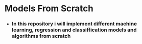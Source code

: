 # Models From Scratch

- ### In this repository i will implement different machine learning, regression and classiffication models and algorithms from scratch
